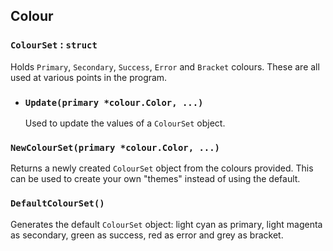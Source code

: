 ## Colour

### `ColourSet` : `struct`

Holds `Primary`, `Secondary`, `Success`, `Error` and `Bracket` colours. These are all used at various points in the program.

  - ### `Update(primary *colour.Color, ...)`
    
    Used to update the values of a `ColourSet` object.

### `NewColourSet(primary *colour.Color, ...)`

Returns a newly created `ColourSet` object from the colours provided. This can be used to create your own "themes" instead of using the default.

### `DefaultColourSet()`

Generates the default `ColourSet` object: light cyan as primary, light magenta as secondary, green as success, red as error and grey as bracket.

